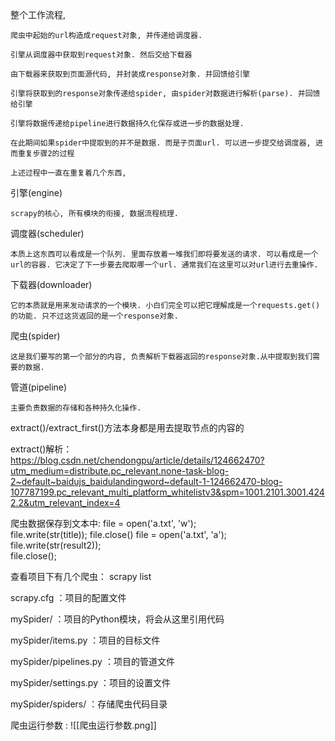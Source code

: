 整个工作流程,

	爬虫中起始的url构造成request对象, 并传递给调度器.
	
	引擎从调度器中获取到request对象. 然后交给下载器
	
	由下载器来获取到页面源代码, 并封装成response对象. 并回馈给引擎
	
	引擎将获取到的response对象传递给spider, 由spider对数据进行解析(parse). 并回馈给引擎
	
	引擎将数据传递给pipeline进行数据持久化保存或进一步的数据处理.
	
	在此期间如果spider中提取到的并不是数据. 而是子页面url. 可以进一步提交给调度器, 进而重复步骤2的过程
	
	上述过程中一直在重复着几个东西,

引擎(engine)

	scrapy的核心, 所有模块的衔接, 数据流程梳理.

调度器(scheduler)

	本质上这东西可以看成是一个队列. 里面存放着一堆我们即将要发送的请求. 可以看成是一个url的容器. 它决定了下一步要去爬取哪一个url. 通常我们在这里可以对url进行去重操作.

下载器(downloader)

	它的本质就是用来发动请求的一个模块. 小白们完全可以把它理解成是一个requests.get()的功能. 只不过这货返回的是一个response对象.

爬虫(spider)

	这是我们要写的第一个部分的内容, 负责解析下载器返回的response对象.从中提取到我们需要的数据.

管道(pipeline)

	主要负责数据的存储和各种持久化操作.

extract()/extract_first()方法本身都是用去提取节点的内容的

extract()解析：
https://blog.csdn.net/chendongpu/article/details/124662470?utm_medium=distribute.pc_relevant.none-task-blog-2~default~baidujs_baidulandingword~default-1-124662470-blog-107787199.pc_relevant_multi_platform_whitelistv3&spm=1001.2101.3001.4242.2&utm_relevant_index=4

爬虫数据保存到文本中:
file = open('a.txt', 'w');  
file.write(str(title));
file.close()
file = open('a.txt', 'a');  
file.write(str(result2));  
file.close();

查看项目下有几个爬虫：
scrapy list


scrapy.cfg ：项目的配置文件

mySpider/ ：项目的Python模块，将会从这里引用代码

mySpider/items.py ：项目的目标文件

mySpider/pipelines.py ：项目的管道文件

mySpider/settings.py ：项目的设置文件

mySpider/spiders/ ：存储爬虫代码目录

爬虫运行参数 :
![[爬虫运行参数.png]]




